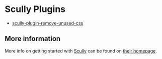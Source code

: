 # Scully Plugins

- [scully-plugin-remove-unused-css](https://github.com/filipwiniarski/scully-plugins/tree/master/projects/scully-plugin-remove-unused-css)

## More information

More info on getting started with [Scully](http://scully.io/) can be found on [their homepage](http://scully.io/).
